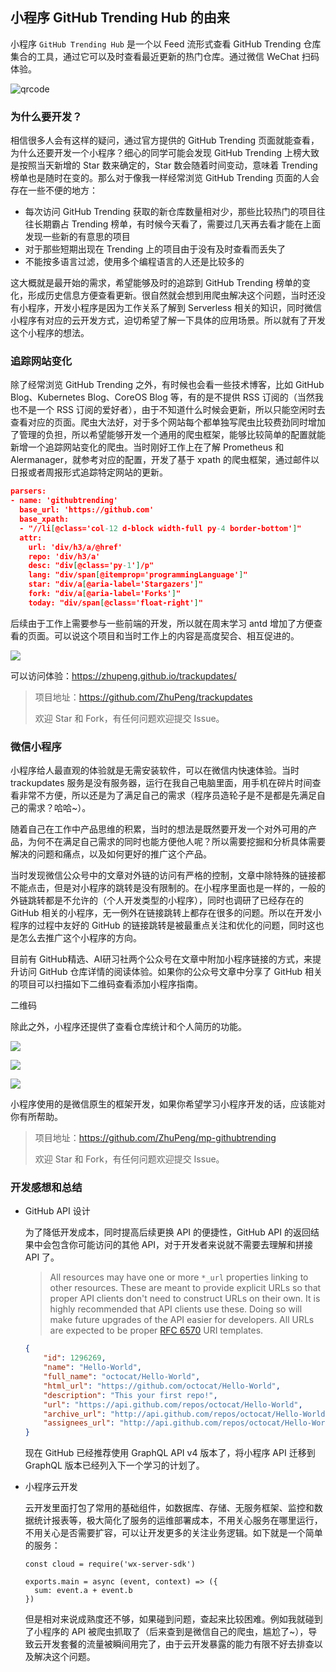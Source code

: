 ## 小程序 GitHub Trending Hub 的由来

小程序 `GitHub Trending Hub` 是一个以 Feed 流形式查看 GitHub Trending 仓库集合的工具，通过它可以及时查看最近更新的热门仓库。通过微信 WeChat 扫码体验。

![qrcode](https://7465-test-3c9b5e-1258459492.tcb.qcloud.la/qrcode.jpg?sign=d350a14b8d342714aa7c7246cd6a41fa&t=1548588526)



### 为什么要开发？

相信很多人会有这样的疑问，通过官方提供的 GitHub Trending 页面就能查看，为什么还要开发一个小程序？细心的同学可能会发现 GitHub Trending 上榜大致是按照当天新增的 Star 数来确定的，Star 数会随着时间变动，意味着 Trending 榜单也是随时在变的。那么对于像我一样经常浏览 GitHub Trending 页面的人会存在一些不便的地方：

* 每次访问 GitHub Trending 获取的新仓库数量相对少，那些比较热门的项目往往长期霸占 Trending 榜单，有时候今天看了，需要过几天再去看才能在上面发现一些新的有意思的项目
* 对于那些短期出现在 Trending 上的项目由于没有及时查看而丢失了
* 不能按多语言过滤，使用多个编程语言的人还是比较多的

这大概就是最开始的需求，希望能够及时的追踪到 GitHub Trending 榜单的变化，形成历史信息方便查看更新。很自然就会想到用爬虫解决这个问题，当时还没有小程序，开发小程序是因为工作关系了解到 Serverless 相关的知识，同时微信小程序有对应的云开发方式，迫切希望了解一下具体的应用场景。所以就有了开发这个小程序的想法。



### 追踪网站变化

除了经常浏览 GitHub Trending 之外，有时候也会看一些技术博客，比如 GitHub Blog、Kubernetes Blog、CoreOS Blog 等，有的是不提供 RSS 订阅的（当然我也不是一个 RSS 订阅的爱好者），由于不知道什么时候会更新，所以只能空闲时去查看对应的页面。爬虫大法好，对于多个网站每个都单独写爬虫比较费劲同时增加了管理的负担，所以希望能够开发一个通用的爬虫框架，能够比较简单的配置就能新增一个追踪网站变化的爬虫。当时刚好工作上在了解 Prometheus 和 Alermanager，就参考对应的配置，开发了基于 xpath 的爬虫框架，通过邮件以日报或者周报形式追踪特定网站的更新。

```json
parsers:
- name: 'githubtrending'
  base_url: 'https://github.com'
  base_xpath:
  - "//li[@class='col-12 d-block width-full py-4 border-bottom']"
  attr:
    url: 'div/h3/a/@href'
    repo: 'div/h3/a'
    desc: "div[@class='py-1']/p"
    lang: "div/span[@itemprop='programmingLanguage']"
    star: "div/a[@aria-label='Stargazers']"
    fork: "div/a[@aria-label='Forks']"
    today: "div/span[@class='float-right']"
```

后续由于工作上需要参与一些前端的开发，所以就在周末学习 antd 增加了方便查看的页面。可以说这个项目和当时工作上的内容是高度契合、相互促进的。

![](https://7465-test-3c9b5e-1258459492.tcb.qcloud.la/trackupdates/webui.png)

可以访问体验：https://zhupeng.github.io/trackupdates/

>项目地址：https://github.com/ZhuPeng/trackupdates
>
>欢迎 Star 和 Fork，有任何问题欢迎提交 Issue。



### 微信小程序

小程序给人最直观的体验就是无需安装软件，可以在微信内快速体验。当时 trackupdates 服务是没有服务器，运行在我自己电脑里面，用手机在碎片时间查看非常不方便，所以还是为了满足自己的需求（程序员造轮子是不是都是先满足自己的需求？哈哈~）。

随着自己在工作中产品思维的积累，当时的想法是既然要开发一个对外可用的产品，为何不在满足自己需求的同时也能方便他人呢？所以需要挖掘和分析具体需要解决的问题和痛点，以及如何更好的推广这个产品。

当时发现微信公众号中的文章对外链的访问有严格的控制，文章中除特殊的链接都不能点击，但是对小程序的跳转是没有限制的。在小程序里面也是一样的，一般的外链跳转都是不允许的（个人开发类型的小程序），同时也调研了已经存在的 GitHub 相关的小程序，无一例外在链接跳转上都存在很多的问题。所以在开发小程序的过程中友好的 GitHub 的链接跳转是被最重点关注和优化的问题，同时这也是怎么去推广这个小程序的方向。

目前有 GitHub精选、AI研习社两个公众号在文章中附加小程序链接的方式，来提升访问 GitHub 仓库详情的阅读体验。如果你的公众号文章中分享了 GitHub 相关的项目可以扫描如下二维码查看添加小程序指南。

二维码

除此之外，小程序还提供了查看仓库统计和个人简历的功能。

![](https://7465-test-3c9b5e-1258459492.tcb.qcloud.la/mp-githubtrending/mimip-index.jpeg)

![](https://7465-test-3c9b5e-1258459492.tcb.qcloud.la/mp-githubtrending/minip-stats.jpeg)

![](https://7465-test-3c9b5e-1258459492.tcb.qcloud.la/mp-githubtrending/minip-resume.jpeg)

小程序使用的是微信原生的框架开发，如果你希望学习小程序开发的话，应该能对你有所帮助。

> 项目地址：https://github.com/ZhuPeng/mp-githubtrending
>
> 欢迎 Star 和 Fork，有任何问题欢迎提交 Issue。



### 开发感想和总结

* GitHub API 设计

  为了降低开发成本，同时提高后续更换 API 的便捷性，GitHub API 的返回结果中会包含你可能访问的其他 API，对于开发者来说就不需要去理解和拼接 API 了。

  >All resources may have one or more `*_url` properties linking to other resources. These are meant to provide explicit URLs so that proper API clients don't need to construct URLs on their own. It is highly recommended that API clients use these. Doing so will make future upgrades of the API easier for developers. All URLs are expected to be proper [RFC 6570](http://tools.ietf.org/html/rfc6570) URI templates.

  

  ```json
  {
      "id": 1296269,
      "name": "Hello-World",
      "full_name": "octocat/Hello-World",
      "html_url": "https://github.com/octocat/Hello-World",
      "description": "This your first repo!",
      "url": "https://api.github.com/repos/octocat/Hello-World",
      "archive_url": "http://api.github.com/repos/octocat/Hello-World/{archive_format}{/ref}",
      "assignees_url": "http://api.github.com/repos/octocat/Hello-World/assignees{/user}"
  }
  ```

  现在 GitHub 已经推荐使用 GraphQL API v4 版本了，将小程序 API 迁移到 GraphQL 版本已经列入下一个学习的计划了。

  

* 小程序云开发

  云开发里面打包了常用的基础组件，如数据库、存储、无服务框架、监控和数据统计报表等，极大简化了服务的运维部署成本，不用关心服务在哪里运行，不用关心是否需要扩容，可以让开发更多的关注业务逻辑。如下就是一个简单的服务：

  ```
  const cloud = require('wx-server-sdk')
  
  exports.main = async (event, context) => ({
    sum: event.a + event.b
  })
  ```

  但是相对来说成熟度还不够，如果碰到问题，查起来比较困难。例如我就碰到了小程序的 API 被爬虫抓取了（后来查到是微信自己的爬虫，尴尬了~），导致云开发套餐的流量被瞬间用完了，由于云开发暴露的能力有限不好去排查以及解决这个问题。